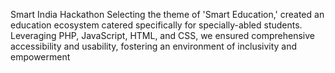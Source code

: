 Smart India Hackathon
Selecting the theme of 'Smart Education,' created an education ecosystem catered specifically for specially-abled students. Leveraging PHP, JavaScript, HTML, and CSS, we ensured comprehensive accessibility and usability, fostering an environment of inclusivity and empowerment
